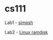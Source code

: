 # cs111
Lab1 - [simpsh](http://web.cs.ucla.edu/classes/winter16/cs111/assign/lab1.html)

Lab2 - [Linux ramdisk](http://www.read.cs.ucla.edu/111/lab2)
